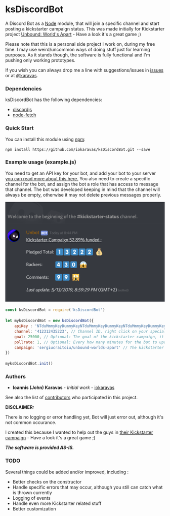 # ksDiscordBot

A Discord Bot as a [Node](http://nodejs.org/) module, that will join a specific channel and start posting a kickstarter
campaign status. This was made initially for Kickstarter project [Unbound: World's Apart](https://www.kickstarter.com/projects/sergiucraitoiu/unbound-worlds-apart) - Have a look it's a great game ;)

Please note that this is a personal side project I work on, during my free time.
I may use weird/uncommon ways of doing stuff just for learning purposes.
As it stands though, the software is fully functional and I'm pushing only working prototypes.

If you wish you can always drop me a line with suggestions/issues in [issues](https://github.com/iokaravas/ksDiscordBot/issues) or at [@karavas](https://twitter.com/karavas).

### Dependencies

ksDiscordBot has the following dependencies:
- [discordjs](https://www.npmjs.com/package/discord.js)
- [node-fetch](https://www.npmjs.com/package/node-fetch)

### Quick Start
You can install this module using [npm](http://github.com/isaacs/npm):

`npm install https://github.com/iokaravas/ksDiscordBot.git --save`

### Example usage (example.js)

You need to get an API key for your bot, and add your bot to your server [you can read more about this here.](https://www.digitaltrends.com/gaming/how-to-make-a-discord-bot/)
You also need to create a specific channel for the bot, and assign the bot a role that has access to message that channel.
The bot was developed keeping in mind that the channel will always be empty, otherwise it may not delete previous messages properly.

![This is an example output of the bot](example_output.png?raw=true "This is an example output of the bot")

```js
const ksDiscordBot = require('ksDiscordBot')

let myksDiscordBot = new ksDiscordBot({
    apiKey : 'NTduMmmyKeyDummyKeyNTduMmmyKeyDummyKeyNTduMmmyKeyDummyKeyReplace', // Discord API key
    channel: '412312435223', // Channel ID, right click on your special channel and copy ID, then paste here
    goal: 25000, // Optional: The goal of the kickstarter campaign, it will add a percentage on the message
    pollrate: 1, // Optional: Every how many minutes for the bot to update / recheck the status
    campaign: 'sergiucraitoiu/unbound-worlds-apart' // The kickstarter project (it's part of the URL)
})

myksDiscordBot.init()
```

### Authors

* **Ioannis (John) Karavas** - *Initial work* - [iokaravas](https://github.com/iokaravas)

See also the list of [contributors](https://github.com/ksDiscordBot/contributors) who participated in this project.

****DISCLAIMER:****

There is no logging or error handling yet, Bot will just error out, although it's not common occurance.

I created this because I wanted to help out the guys in [their Kickstarter campaign](https://www.kickstarter.com/projects/sergiucraitoiu/unbound-worlds-apart) - Have a look it's a great game ;)

***The software is provided AS-IS.***

### TODO
Several things could be added and/or improved, including :
* Better checks on the constructor
* Handle specific errors that may occur, although you still can catch what is thrown currently
* Logging of events
* Handle even more Kickstarter related stuff
* Better customization

